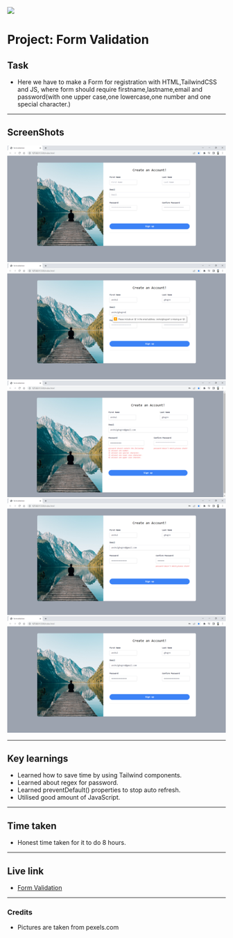 ![](https://img.shields.io/badge/JS-Form_Validation-orange)

# Project: Form Validation

## Task

- Here we have to make a Form for registration with HTML,TailwindCSS and JS,
  where form should require firstname,lastname,email and password(with one upper case,one lowercase,one number and one special character.)

---

## ScreenShots

![pic 1](./screenshots/pic1.png)
![pic 2](./screenshots/pic2.png)
![pic 3](./screenshots/pic3.png)
![pic 4](./screenshots/pic4.png)
![pic 5](./screenshots/pic5.png)

---

## Key learnings

- Learned how to save time by using Tailwind components.
- Learned about regex for password.
- Learned preventDefault() properties to stop auto refresh.
- Utilised good amount of JavaScript.

---

## Time taken

- Honest time taken for it to do 8 hours.

---

## Live link

- [Form Validation](https://js-assig-2-project-form-validation.netlify.app/)

---

### Credits

- Pictures are taken from pexels.com
